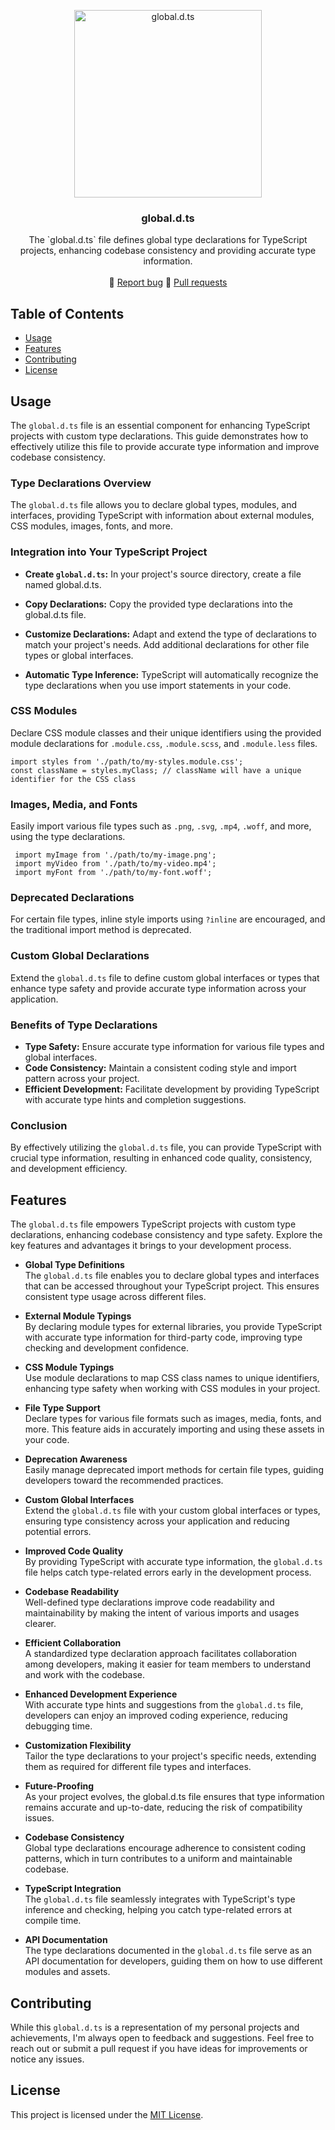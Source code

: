 <p align="center">
  <a href="https://typescript-eslint.io/">
    <img src="https://miro.medium.com/v2/resize:fit:1400/1*DYbVnTHQQpcNPm6vUFdrXw.png" alt="global.d.ts" width="300px" />
  </a>
</p>

<h3 align="center">global.d.ts</h3>

<p align="center">
  The `global.d.ts` file defines global type declarations for TypeScript projects, enhancing codebase consistency and providing accurate type information.
  <br>
  <br>
  🔹
  <a href="https://github.com/yagnikvadi2003/global.d.ts/issues">Report bug</a>
  🔹
  <a href="https://github.com/yagnikvadi2003/global.d.ts/pulls">Pull requests</a>
</p>

## Table of Contents

- [Usage](#usage)
- [Features](#features)
- [Contributing](#contributing)
- [License](#license)

## Usage
The `global.d.ts` file is an essential component for enhancing TypeScript projects with custom type declarations. This guide demonstrates how to effectively utilize this file to provide accurate type information and improve codebase consistency.

### Type Declarations Overview
The `global.d.ts` file allows you to declare global types, modules, and interfaces, providing TypeScript with information about external modules, CSS modules, images, fonts, and more.

### Integration into Your TypeScript Project
- **Create `global.d.ts`:** In your project's source directory, create a file named global.d.ts.

- **Copy Declarations:** Copy the provided type declarations into the global.d.ts file.

- **Customize Declarations:** Adapt and extend the type of declarations to match your project's needs. Add additional declarations for other file types or global interfaces.

- **Automatic Type Inference:** TypeScript will automatically recognize the type declarations when you use import statements in your code.

### CSS Modules
Declare CSS module classes and their unique identifiers using the provided module declarations for `.module.css`, `.module.scss`, and `.module.less` files.

    import styles from './path/to/my-styles.module.css';
    const className = styles.myClass; // className will have a unique identifier for the CSS class


### Images, Media, and Fonts
Easily import various file types such as `.png`, `.svg`, `.mp4`, `.woff`, and more, using the type declarations.


     import myImage from './path/to/my-image.png';
     import myVideo from './path/to/my-video.mp4';
     import myFont from './path/to/my-font.woff';

### Deprecated Declarations
For certain file types, inline style imports using `?inline` are encouraged, and the traditional import method is deprecated.

### Custom Global Declarations
Extend the `global.d.ts` file to define custom global interfaces or types that enhance type safety and provide accurate type information across your application.

### Benefits of Type Declarations
- **Type Safety:** Ensure accurate type information for various file types and global interfaces.
- **Code Consistency:** Maintain a consistent coding style and import pattern across your project.
- **Efficient Development:** Facilitate development by providing TypeScript with accurate type hints and completion suggestions.

### Conclusion
By effectively utilizing the `global.d.ts` file, you can provide TypeScript with crucial type information, resulting in enhanced code quality, consistency, and development efficiency.


## Features

The `global.d.ts` file empowers TypeScript projects with custom type declarations, enhancing codebase consistency and type safety. Explore the key features and advantages it brings to your development process.

- **Global Type Definitions**        
The `global.d.ts` file enables you to declare global types and interfaces that can be accessed throughout your TypeScript project. This ensures consistent type usage across different files.

- **External Module Typings**           
By declaring module types for external libraries, you provide TypeScript with accurate type information for third-party code, improving type checking and development confidence.

- **CSS Module Typings**           
Use module declarations to map CSS class names to unique identifiers, enhancing type safety when working with CSS modules in your project.

- **File Type Support**           
Declare types for various file formats such as images, media, fonts, and more. This feature aids in accurately importing and using these assets in your code.

- **Deprecation Awareness**           
Easily manage deprecated import methods for certain file types, guiding developers toward the recommended practices.

- **Custom Global Interfaces**           
Extend the `global.d.ts` file with your custom global interfaces or types, ensuring type consistency across your application and reducing potential errors.

- **Improved Code Quality**           
By providing TypeScript with accurate type information, the `global.d.ts` file helps catch type-related errors early in the development process.

- **Codebase Readability**           
Well-defined type declarations improve code readability and maintainability by making the intent of various imports and usages clearer.

- **Efficient Collaboration**           
A standardized type declaration approach facilitates collaboration among developers, making it easier for team members to understand and work with the codebase.

- **Enhanced Development Experience**           
With accurate type hints and suggestions from the `global.d.ts` file, developers can enjoy an improved coding experience, reducing debugging time.

- **Customization Flexibility**           
Tailor the type declarations to your project's specific needs, extending them as required for different file types and interfaces.

- **Future-Proofing**           
As your project evolves, the global.d.ts file ensures that type information remains accurate and up-to-date, reducing the risk of compatibility issues.

- **Codebase Consistency**           
Global type declarations encourage adherence to consistent coding patterns, which in turn contributes to a uniform and maintainable codebase.

- **TypeScript Integration**           
The `global.d.ts` file seamlessly integrates with TypeScript's type inference and checking, helping you catch type-related errors at compile time.

- **API Documentation**           
The type declarations documented in the `global.d.ts` file serve as an API documentation for developers, guiding them on how to use different modules and assets.

## Contributing

While this `global.d.ts` is a representation of my personal projects and achievements, I'm always open to feedback and suggestions. Feel free to reach out or submit a pull request if you have ideas for improvements or notice any issues.

## License

This project is licensed under the [MIT License](LICENSE).

